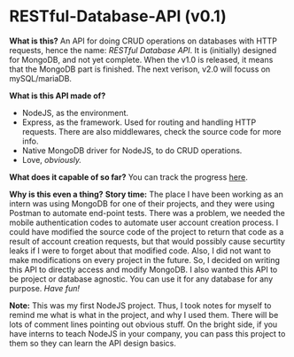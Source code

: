# RESTful-Database-API (v0.1)

**What is this?**
An API for doing CRUD operations on databases with HTTP requests, hence the name: *RESTful Database API*. It is (initially) designed for MongoDB, and not yet complete. When the v1.0 is released, it means that the MongoDB part is finished. The next verison, v2.0 will focuss on mySQL/mariaDB.

**What is this API made of?**
* NodeJS, as the environment. 
* Express, as the framework. Used for routing and handling HTTP requests. There are also middlewares, check the source code for more info.
* Native MongoDB driver for NodeJS, to do CRUD operations.  
* Love, *obviously.* 

**What does it capable of so far?**
You can track the progress [here](https://docs.google.com/spreadsheets/d/1ZRqfYvO7V3WECDWmgJTmC2M6SJjsmy8ZVwzqAFwpMKA/edit?usp=sharing). 



**Why is this even a thing?** 
**Story time:** The place I have been working as an intern was using MongoDB for one of their projects, and they were using Postman to automate end-point tests. There was a problem, we needed the mobile authentication codes to automate user account creation process. I could have modified the source code of the project to return that code as a result of account creation requests, but that would possibly cause securtity leaks if I were to forget about that modified code. Also, I did not want to make modifications on every project in the future. So, I decided on writing this API to directly access and modify MongoDB. I also wanted this API to be project or database agnostic. You can use it for any database for any purpose. *Have fun!*    

**Note:** This was my first NodeJS project. Thus, I took notes for myself to remind me what is what in the project, and why I used them. There will be lots of comment lines pointing out obvious stuff. On the bright side, if you have interns to teach NodeJS in your company, you can pass this project to them so they can learn the API design basics.  
